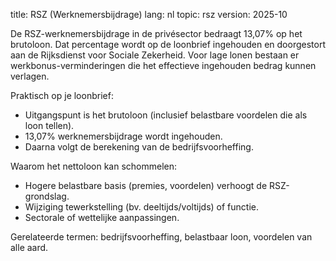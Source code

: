 title: RSZ (Werknemersbijdrage)
lang: nl
topic: rsz
version: 2025-10

De RSZ-werknemersbijdrage in de privésector bedraagt 13,07% op het brutoloon. Dat percentage wordt op de loonbrief
ingehouden en doorgestort aan de Rijksdienst voor Sociale Zekerheid. Voor lage lonen bestaan er werkbonus-verminderingen
die het effectieve ingehouden bedrag kunnen verlagen.

Praktisch op je loonbrief:

- Uitgangspunt is het brutoloon (inclusief belastbare voordelen die als loon tellen).
- 13,07% werknemersbijdrage wordt ingehouden.
- Daarna volgt de berekening van de bedrijfsvoorheffing.

Waarom het nettoloon kan schommelen:

- Hogere belastbare basis (premies, voordelen) verhoogt de RSZ-grondslag.
- Wijziging tewerkstelling (bv. deeltijds/voltijds) of functie.
- Sectorale of wettelijke aanpassingen.

Gerelateerde termen: bedrijfsvoorheffing, belastbaar loon, voordelen van alle aard.
